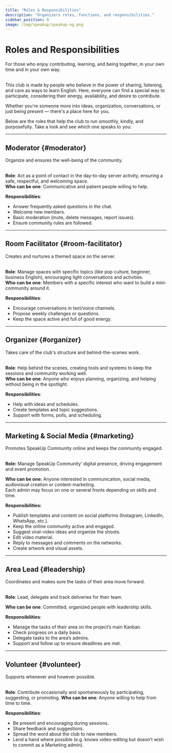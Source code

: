 ```yaml
---
title: "Roles & Responsibilities"
description: "Organizers roles, functions, and responsibilities."
sidebar_position: 0
image: /img/speakup/speakup-og.png
---
```


# Roles and Responsibilities

<div className="alert alert--info" role="alert">For those who enjoy contributing, learning, and being together, in your own time and in your own way.</div>

<br/>

This club is made by people who believe in the power of sharing, listening, and care as ways to learn English. Here, everyone can find a special way to participate, considering their energy, availability, and desire to contribute.

Whether you're someone more into ideas, organization, conversations, or just being present — there's a place here for you.

Below are the roles that help the club to run smoothly, kindly, and purposefully. Take a look and see which one speaks to you:

---

## Moderator {#moderator}

<div className="alert alert--info" role="alert">Organize and ensures the well-being of the community.</div>

<br/>

**Role**: Act as a point of contact in the day-to-day server activity, ensuring a safe, respectful, and welcoming space.  
**Who can be one**: Communicative and patient people willing to help.

**Responsibilities**:

- Answer frequently asked questions in the chat.
- Welcome new members.
- Basic moderation (mute, delete messages, report issues).
- Ensure community rules are followed.

---

## Room Facilitator {#room-facilitator}

<div className="alert alert--info" role="alert">Creates and nurtures a themed space on the server.</div>

<br/>

**Role**: Manage spaces with specific topics (like pop culture, beginner, business English), encouraging light conversations and activities.  
**Who can be one**: Members with a specific interest who want to build a mini-community around it.

**Responsibilities**:

- Encourage conversations in text/voice channels.
- Propose weekly challenges or questions.
- Keep the space active and full of good energy.

---

## Organizer {#organizer}

<div className="alert alert--info" role="alert">Takes care of the club's structure and behind-the-scenes work.</div>

<br/>

**Role**: Help behind the scenes, creating tools and systems to keep the sessions and community working well.  
**Who can be one**: Anyone who enjoys planning, organizing, and helping without being in the spotlight.

**Responsibilities**:

- Help with ideas and schedules.
- Create templates and topic suggestions.
- Support with forms, polls, and scheduling.

---

## Marketing & Social Media {#marketing}

<div className="alert alert--info" role="alert">Promotes SpeakUp Community online and keeps the community engaged.</div>

<br/>

**Role:** Manage SpeakUp Community’ digital presence, driving engagement and event promotion.

**Who can be one:** Anyone interested in communication, social media, audiovisual creation or content-marketing.  
Each admin may focus on one or several fronts depending on skills and time.

**Responsibilities:**

- Publish templates and content on social platforms (Instagram, LinkedIn, WhatsApp, etc.).
- Keep the online community active and engaged.
- Suggest viral-video ideas and organize the shoots.
- Edit video material.
- Reply to messages and comments on the networks.
- Create artwork and visual assets.

---

## Area Lead {#leadership}

<div className="alert alert--info" role="alert">Coordinates and makes sure the tasks of their area move forward.</div>

<br/>

**Role**: Lead, delegate and track deliveries for their team.

**Who can be one**: Committed, organized people with leadership skills.

**Responsibilities**:

- Manage the tasks of their area on the project’s main Kanban.
- Check progress on a daily basis.
- Delegate tasks to the area’s admins.
- Support and follow up to ensure deadlines are met.

---

## Volunteer {#volunteer}

<div className="alert alert--info" role="alert">Supports whenever and however possible.</div>

<br/>

**Role**: Contribute occasionally and spontaneously by participating, suggesting, or promoting.
**Who can be one**: Anyone willing to help from time to time.

**Responsibilities**:

- Be present and encouraging during sessions.
- Share feedback and suggestions.
- Spread the word about the club to new members.
- Lend a hand where possible (e.g. knows video-editing but doesn’t wish to commit as a Marketing admin).

